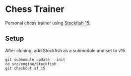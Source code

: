 # Chess Trainer

Personal chess trainer using [Stockfish 15](https://github.com/official-stockfish/Stockfish/tree/sf_15).

## Setup

After cloning, add Stockfish as a submodule and set to v15.

```shell
git submodule update --init
cd src/engine/Stockfish
git checkout sf_15
```
